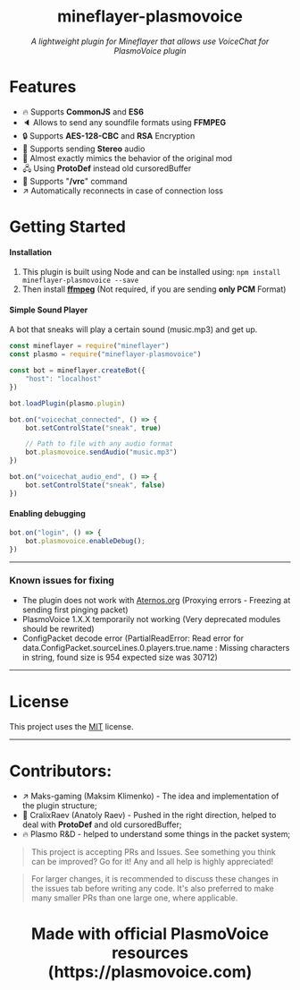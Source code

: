 <h1 align="center">mineflayer-plasmovoice</h1>
<p align="center"><i>A lightweight plugin for Mineflayer that allows use VoiceChat for PlasmoVoice plugin</i></p>

# Features
- 🔥 Supports **CommonJS** and **ES6**
- 🔈 Allows to send any soundfile formats using **FFMPEG**
- 🔒 Supports **AES-128-CBC** and **RSA** Encryption
- 🎵 Supports sending **Stereo** audio
- 👀 Almost exactly mimics the behavior of the original mod
- 🖧 Using **ProtoDef** instead old cursoredBuffer
- 📎 Supports "**/vrc**" command
- ↗ Automatically reconnects in case of connection loss

# Getting Started
#### Installation
1) This plugin is built using Node and can be installed using: ```npm install mineflayer-plasmovoice --save```
2) Then install [**ffmpeg**](https://ffmpeg.org/) (Not required, if you are sending **only PCM** Format)

#### Simple Sound Player
A bot that sneaks will play a certain sound (music.mp3) and get up.
```js
const mineflayer = require("mineflayer")
const plasmo = require("mineflayer-plasmovoice")

const bot = mineflayer.createBot({
    "host": "localhost"
})

bot.loadPlugin(plasmo.plugin)

bot.on("voicechat_connected", () => {
    bot.setControlState("sneak", true)

    // Path to file with any audio format
    bot.plasmovoice.sendAudio("music.mp3")
})

bot.on("voicechat_audio_end", () => {
    bot.setControlState("sneak", false)
})
```

#### Enabling debugging
```js
bot.on("login", () => {
    bot.plasmovoice.enableDebug();
})
```

---

### Known issues for fixing
* The plugin does not work with [Aternos.org](https://aternos.org) (Proxying errors - Freezing at sending first pinging packet)
* PlasmoVoice 1.X.X temporarily not working (Very deprecated modules should be rewrited)
* ConfigPacket decode error (PartialReadError: Read error for data.ConfigPacket.sourceLines.0.players.true.name : Missing characters in string, found size is 954 expected size was 30712)

---

# License
This project uses the [MIT](https://github.com/Maks-gaming/mineflayer-plasmovoice/blob/master/LICENSE) license.

---

# Contributors:
- ↗ Maks-gaming (Maksim Klimenko) - The idea and implementation of the plugin structure;
- 📎 CralixRaev (Anatoly Raev) - Pushed in the right direction, helped to deal with **ProtoDef** and old cursoredBuffer;
- 🔥 Plasmo R&D - helped to understand some things in the packet system;

> This project is accepting PRs and Issues. See something you think can be improved? Go for it! Any and all help is highly appreciated!

> For larger changes, it is recommended to discuss these changes in the issues tab before writing any code. It's also preferred to make many smaller PRs than one large one, where applicable.

<h1 align="center">Made with official PlasmoVoice resources (https://plasmovoice.com)</h1>